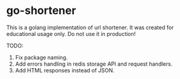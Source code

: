 go-shortener
=======

This is a golang implementation of url shortener. It was created for educational usage only. Do not use it in production!

TODO:

1. Fix package naming.
2. Add errors handling in redis storage API and request handlers.
3. Add HTML responses instead of JSON.
